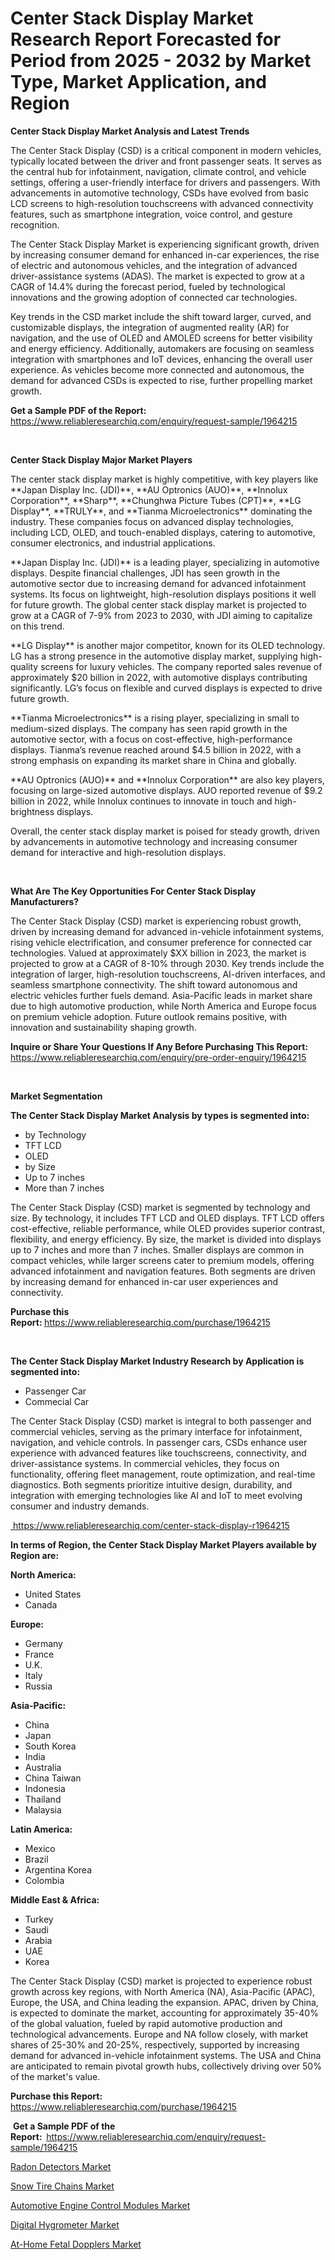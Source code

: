 <p><h1>Center Stack Display Market Research Report Forecasted for Period from 2025 -  2032 by Market Type, Market Application, and Region</h1></p><p><strong>Center Stack Display Market Analysis and Latest Trends</strong></p>
<p><p>The Center Stack Display (CSD) is a critical component in modern vehicles, typically located between the driver and front passenger seats. It serves as the central hub for infotainment, navigation, climate control, and vehicle settings, offering a user-friendly interface for drivers and passengers. With advancements in automotive technology, CSDs have evolved from basic LCD screens to high-resolution touchscreens with advanced connectivity features, such as smartphone integration, voice control, and gesture recognition.</p><p>The Center Stack Display Market is experiencing significant growth, driven by increasing consumer demand for enhanced in-car experiences, the rise of electric and autonomous vehicles, and the integration of advanced driver-assistance systems (ADAS). The market is expected to grow at a CAGR of 14.4% during the forecast period, fueled by technological innovations and the growing adoption of connected car technologies.</p><p>Key trends in the CSD market include the shift toward larger, curved, and customizable displays, the integration of augmented reality (AR) for navigation, and the use of OLED and AMOLED screens for better visibility and energy efficiency. Additionally, automakers are focusing on seamless integration with smartphones and IoT devices, enhancing the overall user experience. As vehicles become more connected and autonomous, the demand for advanced CSDs is expected to rise, further propelling market growth.</p></p>
<p><strong>Get a Sample PDF of the Report:&nbsp;</strong> <a href="https://www.reliableresearchiq.com/enquiry/request-sample/1964215?utm_campaign=1137&utm_medium=2&utm_source=Github&utm_content=ia&utm_term=21012025&utm_id=center-stack-display">https://www.reliableresearchiq.com/enquiry/request-sample/1964215</a></p>
<p>&nbsp;</p>
<p><strong>Center Stack Display Major Market Players</strong></p>
<p><p>The center stack display market is highly competitive, with key players like **Japan Display Inc. (JDI)**, **AU Optronics (AUO)**, **Innolux Corporation**, **Sharp**, **Chunghwa Picture Tubes (CPT)**, **LG Display**, **TRULY**, and **Tianma Microelectronics** dominating the industry. These companies focus on advanced display technologies, including LCD, OLED, and touch-enabled displays, catering to automotive, consumer electronics, and industrial applications.</p><p>**Japan Display Inc. (JDI)** is a leading player, specializing in automotive displays. Despite financial challenges, JDI has seen growth in the automotive sector due to increasing demand for advanced infotainment systems. Its focus on lightweight, high-resolution displays positions it well for future growth. The global center stack display market is projected to grow at a CAGR of 7-9% from 2023 to 2030, with JDI aiming to capitalize on this trend.</p><p>**LG Display** is another major competitor, known for its OLED technology. LG has a strong presence in the automotive display market, supplying high-quality screens for luxury vehicles. The company reported sales revenue of approximately $20 billion in 2022, with automotive displays contributing significantly. LG’s focus on flexible and curved displays is expected to drive future growth.</p><p>**Tianma Microelectronics** is a rising player, specializing in small to medium-sized displays. The company has seen rapid growth in the automotive sector, with a focus on cost-effective, high-performance displays. Tianma’s revenue reached around $4.5 billion in 2022, with a strong emphasis on expanding its market share in China and globally.</p><p>**AU Optronics (AUO)** and **Innolux Corporation** are also key players, focusing on large-sized automotive displays. AUO reported revenue of $9.2 billion in 2022, while Innolux continues to innovate in touch and high-brightness displays.</p><p>Overall, the center stack display market is poised for steady growth, driven by advancements in automotive technology and increasing consumer demand for interactive and high-resolution displays.</p></p>
<p>&nbsp;</p>
<p><strong>What Are The Key Opportunities For Center Stack Display Manufacturers?</strong></p>
<p><p>The Center Stack Display (CSD) market is experiencing robust growth, driven by increasing demand for advanced in-vehicle infotainment systems, rising vehicle electrification, and consumer preference for connected car technologies. Valued at approximately $XX billion in 2023, the market is projected to grow at a CAGR of 8-10% through 2030. Key trends include the integration of larger, high-resolution touchscreens, AI-driven interfaces, and seamless smartphone connectivity. The shift toward autonomous and electric vehicles further fuels demand. Asia-Pacific leads in market share due to high automotive production, while North America and Europe focus on premium vehicle adoption. Future outlook remains positive, with innovation and sustainability shaping growth.</p></p>
<p><strong>Inquire or Share Your Questions If Any Before Purchasing This Report:</strong> <a href="https://www.reliableresearchiq.com/enquiry/pre-order-enquiry/1964215?utm_campaign=1137&utm_medium=2&utm_source=Github&utm_content=ia&utm_term=21012025&utm_id=center-stack-display">https://www.reliableresearchiq.com/enquiry/pre-order-enquiry/1964215</a></p>
<p>&nbsp;</p>
<p><strong>Market Segmentation</strong></p>
<p><strong>The Center Stack Display Market Analysis by types is segmented into:</strong></p>
<p><ul><li>by Technology</li><li>TFT LCD</li><li>OLED</li><li>by Size</li><li>Up to 7 inches</li><li>More than 7 inches</li></ul></p>
<p><p>The Center Stack Display (CSD) market is segmented by technology and size. By technology, it includes TFT LCD and OLED displays. TFT LCD offers cost-effective, reliable performance, while OLED provides superior contrast, flexibility, and energy efficiency. By size, the market is divided into displays up to 7 inches and more than 7 inches. Smaller displays are common in compact vehicles, while larger screens cater to premium models, offering advanced infotainment and navigation features. Both segments are driven by increasing demand for enhanced in-car user experiences and connectivity.</p></p>
<p><strong>Purchase this Report:&nbsp;</strong><a href="https://www.reliableresearchiq.com/purchase/1964215?utm_campaign=1137&utm_medium=2&utm_source=Github&utm_content=ia&utm_term=21012025&utm_id=center-stack-display">https://www.reliableresearchiq.com/purchase/1964215</a></p>
<p>&nbsp;</p>
<p><strong>The Center Stack Display Market Industry Research by Application is segmented into:</strong></p>
<p><ul><li>Passenger Car</li><li>Commecial Car</li></ul></p>
<p><p>The Center Stack Display (CSD) market is integral to both passenger and commercial vehicles, serving as the primary interface for infotainment, navigation, and vehicle controls. In passenger cars, CSDs enhance user experience with advanced features like touchscreens, connectivity, and driver-assistance systems. In commercial vehicles, they focus on functionality, offering fleet management, route optimization, and real-time diagnostics. Both segments prioritize intuitive design, durability, and integration with emerging technologies like AI and IoT to meet evolving consumer and industry demands.</p></p>
<p><a href="https://www.reliableresearchiq.com/center-stack-display-r1964215?utm_campaign=1137&utm_medium=2&utm_source=Github&utm_content=ia&utm_term=21012025&utm_id=center-stack-display">&nbsp;https://www.reliableresearchiq.com/center-stack-display-r1964215</a></p>
<p><strong>In terms of Region, the Center Stack Display Market Players available by Region are:</strong></p>
<p>
    <p> <strong> North America: </strong>
        <ul>
            <li>United States</li>
            <li>Canada</li>
        </ul>
        </p> 
    <p> <strong> Europe: </strong>
        <ul>
            <li>Germany</li>
            <li>France</li>
            <li>U.K.</li>
            <li>Italy</li>
            <li>Russia</li>
        </ul>
        </p> 
    <p> <strong> Asia-Pacific: </strong>
        <ul>
            <li>China</li>
            <li>Japan</li>
            <li>South Korea</li>
            <li>India</li>
            <li>Australia</li>
            <li>China Taiwan</li>
            <li>Indonesia</li>
            <li>Thailand</li>
            <li>Malaysia</li>
        </ul>
        </p> 
    <p> <strong> Latin America: </strong>
        <ul>
            <li>Mexico</li>
            <li>Brazil</li>
            <li>Argentina Korea</li>
            <li>Colombia</li>
        </ul>
        </p> 
    <p> <strong> Middle East & Africa: </strong>
        <ul>
            <li>Turkey</li>
            <li>Saudi</li>
            <li>Arabia</li>
            <li>UAE</li>
            <li>Korea</li>
        </ul>
    </p>
    </p>
<p><p>The Center Stack Display (CSD) market is projected to experience robust growth across key regions, with North America (NA), Asia-Pacific (APAC), Europe, the USA, and China leading the expansion. APAC, driven by China, is expected to dominate the market, accounting for approximately 35-40% of the global valuation, fueled by rapid automotive production and technological advancements. Europe and NA follow closely, with market shares of 25-30% and 20-25%, respectively, supported by increasing demand for advanced in-vehicle infotainment systems. The USA and China are anticipated to remain pivotal growth hubs, collectively driving over 50% of the market's value.</p></p>
<p><strong>Purchase this Report: </strong><a href="https://www.reliableresearchiq.com/purchase/1964215?utm_campaign=1137&utm_medium=2&utm_source=Github&utm_content=ia&utm_term=21012025&utm_id=center-stack-display">https://www.reliableresearchiq.com/purchase/1964215</a></p>
<p>&nbsp;<strong>Get a Sample PDF of the Report:&nbsp;&nbsp;</strong><a href="https://www.reliableresearchiq.com/enquiry/request-sample/1964215?utm_campaign=1137&utm_medium=2&utm_source=Github&utm_content=ia&utm_term=21012025&utm_id=center-stack-display">https://www.reliableresearchiq.com/enquiry/request-sample/1964215</a></p>
<p><strong></strong></p>
<p><p><a href="https://www.linkedin.com/pulse/detailed-radon-detectors-market-study-segmentation-latest-trends-oqute?utm_campaign=1137&utm_medium=2&utm_source=Github&utm_content=ia&utm_term=21012025&utm_id=center-stack-display">Radon Detectors Market</a></p><p><a href="https://github.com/krinerstormy331/Market-Research-Report-List-1/blob/main/snow-tire-chains-market.md?utm_campaign=1137&utm_medium=2&utm_source=Github&utm_content=ia&utm_term=21012025&utm_id=center-stack-display">Snow Tire Chains Market</a></p><p><a href="https://github.com/dolorespeddico90/Market-Research-Report-List-1/blob/main/automotive-engine-control-modules-market.md?utm_campaign=1137&utm_medium=2&utm_source=Github&utm_content=ia&utm_term=21012025&utm_id=center-stack-display">Automotive Engine Control Modules Market</a></p><p><a href="https://www.linkedin.com/pulse/growth-potential-market-share-analysis-digital-hygrometer-size-43tac?utm_campaign=1137&utm_medium=2&utm_source=Github&utm_content=ia&utm_term=21012025&utm_id=center-stack-display">Digital Hygrometer Market</a></p><p><a href="https://www.linkedin.com/pulse/market-insights-at-home-fetal-dopplersmarket-trends-past-hwnzf?utm_campaign=1137&utm_medium=2&utm_source=Github&utm_content=ia&utm_term=21012025&utm_id=center-stack-display">At-Home Fetal Dopplers Market</a></p></p>